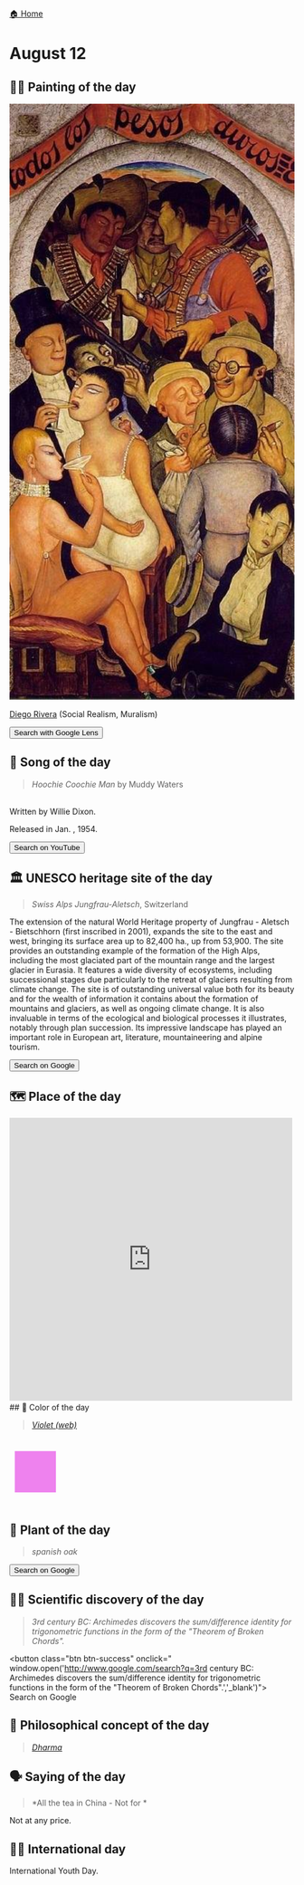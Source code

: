 
[🏠 Home](../../index.md)

# August 12

## 🧑‍🎨 Painting of the day

<img width="600" src="../img/Diego_Rivera_7.jpg">

[Diego Rivera](http://en.wikipedia.org/wiki/Diego_Rivera) (Social Realism, Muralism)

<button class="btn btn-success"
onclick=" window.open('https://lens.google.com/uploadbyurl?url=https://iretes.github.io/one-a-day/data/img/Diego_Rivera_7.jpg','_blank')">
Search with Google Lens
</button>

## 🎼 Song of the day

> *Hoochie Coochie Man*
by Muddy Waters

<br />Written by Willie Dixon.

Released in Jan. , 1954.

<button class="btn btn-success"
onclick=" window.open('http://www.youtube.com/search?q=Hoochie Coochie Man by Muddy Waters','_blank')">
Search on YouTube
</button>

## 🏛️ UNESCO heritage site of the day

> *Swiss Alps Jungfrau-Aletsch*, Switzerland

<p>The extension of the natural World Heritage property of Jungfrau - Aletsch - Bietschhorn (first inscribed in 2001), expands the site to the east and west, bringing its surface area up to 82,400 ha., up from 53,900. The site provides an outstanding example of the formation of the High Alps, including the most glaciated part of the mountain range and the largest glacier in Eurasia. It features a wide diversity of ecosystems, including successional stages due particularly to the retreat of glaciers resulting from climate change. The site is of outstanding universal value both for its beauty and for the wealth of information it contains about the formation of mountains and glaciers, as well as ongoing climate change. It is also invaluable in terms of the ecological and biological processes it illustrates, notably through plan succession. Its impressive landscape has played an important role in European art, literature, mountaineering and alpine tourism.</p>

<button class="btn btn-success"
onclick=" window.open('http://www.google.com/search?q=Swiss Alps Jungfrau-Aletsch','_blank')">
Search on Google
</button>

## 🗺️ Place of the day

<iframe
src="https://www.mapcrunch.com"
name="mapcrunch"
width="500"
height="500"
allowTransparency="true"
scrolling="no"
frameborder="0"
>
</iframe>
## 🎨 Color of the day

> *[Violet (web)](https://en.wikipedia.org/wiki/Shades_of_violet#Web_color_&quot;violet&quot;)*

<div style="color:#EE82EE; font-size: 100px;">&#9632;</div>

## 🌿 Plant of the day

> *spanish oak*

<button class="btn btn-success"
onclick=" window.open('http://www.google.com/search?q=spanish oak','_blank')">
Search on Google
</button>

## 🧑‍🔬 Scientific discovery of the day

> *3rd century BC: Archimedes discovers the sum/difference identity for trigonometric functions in the form of the "Theorem of Broken Chords".*

<button class="btn btn-success"
onclick=" window.open('http://www.google.com/search?q=3rd century BC: Archimedes discovers the sum/difference identity for trigonometric functions in the form of the "Theorem of Broken Chords".','_blank')">
Search on Google
</button>

## 💭 Philosophical concept of the day

> *[Dharma](https://en.wikipedia.org/wiki/Dharma)*

## 🗣️ Saying of the day

> *All the tea in China - Not for *

Not at any price.

## 🏳️‍🌈 International day

International Youth Day.